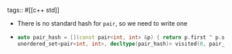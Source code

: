 tags:: #[[c++ std]]

- There is no standard hash for `pair`, so we need to write one
- ```cpp
  auto pair_hash = [](const pair<int, int> &p) { return p.first ^ p.second; };
  unordered_set<pair<int, int>, decltype(pair_hash)> visited(0, pair_hash);        
  ```